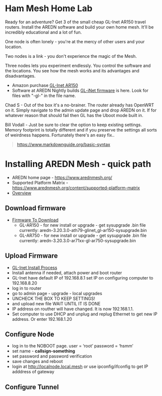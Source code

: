 
# Ham Mesh Home Lab

Ready for an adventure? Get 3 of the small cheap GL-Inet AR150 travel routers. Install the AREDN software and build your own home mesh. It'll be incredibly educational and a lot of fun.

One node is often lonely - you're at the mercy of other users and your location.

Two nodes is a link - you don't experience the magic of the Mesh.

Three nodes lets you experiment endlessly. You control the software and the locations. You see how the mesh works and its advantages and disadvantages.

* Amazon purchase [GL-Inet AR150](https://www.amazon.com/gp/product/B01FJ4S9JK/ref=as_li_ss_tl?ie=UTF8&psc=1&linkCode=sl1&tag=vodallcom-20&linkId=b210e21952deb5016f3bb16cd8b2dbca&language=en_US)
* Software at AREDN Nightly builds [GL-iNet firmware](http://downloads.arednmesh.org/snapshots/trunk/targets/ar71xx/generic/) is here. Look for files with "-gl-" in the file name.

Chad S - Out of the box it's a no-brainer. The router already has OpenWRT on it. Simply navigate to the admin update page and drop AREDN on it. If for whatever reason that should fail then GL has the Uboot mode built in.

Bill Vodall - Just be sure to clear the option to keep existing settings. Memory footprint is totally different and if you preserve the settings all sorts of weirdness happens. Fortunately there's an easy fix..

> https://www.markdownguide.org/basic-syntax

# Installing AREDN Mesh - quick path
+ AREDN home page - https://www.arednmesh.org/
+ Supported Platform Matrix - https://www.arednmesh.org/content/supported-platform-matrix
+ [Overview](https://arednmesh.readthedocs.io/en/latest/arednGettingStarted/aredn_overview.html)

## Download firmware
+ [Firmware To Download](http://downloads.arednmesh.org/firmware/html/stable.html)
   + GL-AR150 - for new install or upgrade - get sysupgrade .bin file  currently: aredn-3.20.3.0-ath79-glinet_gl-ar150-sysupgrade.bin
   + GL-AR750 - for new install or upgrade - get sysupgrade .bin file currently: aredn-3.20.3.0-ar71xx-gl-ar750-sysupgrade.bin

## Upload Firmware
+ [GL-Inet Install Process](https://arednmesh.readthedocs.io/en/latest/arednGettingStarted/installing_firmware.html#gl-inet-first-install-process)
+ Install antenna if needed, attach power and boot router
+ GL-Inet have default IP of 192.168.8.1 set IP on configuring computer to 192.168.8.20
+ log in to router
+ go to admin page - upgrade - local upgrades
+ UNCHECK THE BOX TO KEEP SETTINGS!
+ and upload new file WAIT UNTIL IT IS DONE
+ IP address on routher will have changed.  It is now 192.168.1.1.
+ Set computer to use DHCP and unplug and replug Ethernet to get new IP address.  Or enter 192.168.1.20

## Configure Node
+ log in to the NOBOOT page. user = ‘root’ password = ‘hsmm’
+ set name - **callsign-something**
+ set password and password verification
+ save changes and reboot
+ login at http://localnode.local.mesh  or use ipconfig/ifconfig to get IP adddress of gateway

## Configure Tunnel

